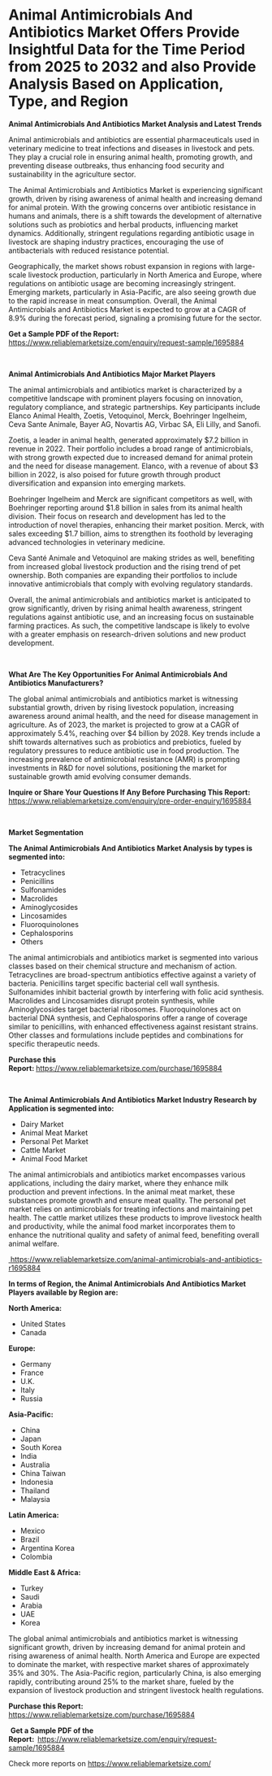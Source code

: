 <p><h1>Animal Antimicrobials And Antibiotics Market Offers Provide Insightful Data for the Time Period from 2025 to 2032 and also Provide Analysis Based on Application, Type, and Region</h1></p><p><strong>Animal Antimicrobials And Antibiotics Market Analysis and Latest Trends</strong></p>
<p><p>Animal antimicrobials and antibiotics are essential pharmaceuticals used in veterinary medicine to treat infections and diseases in livestock and pets. They play a crucial role in ensuring animal health, promoting growth, and preventing disease outbreaks, thus enhancing food security and sustainability in the agriculture sector.</p><p>The Animal Antimicrobials and Antibiotics Market is experiencing significant growth, driven by rising awareness of animal health and increasing demand for animal protein. With the growing concerns over antibiotic resistance in humans and animals, there is a shift towards the development of alternative solutions such as probiotics and herbal products, influencing market dynamics. Additionally, stringent regulations regarding antibiotic usage in livestock are shaping industry practices, encouraging the use of antibacterials with reduced resistance potential.</p><p>Geographically, the market shows robust expansion in regions with large-scale livestock production, particularly in North America and Europe, where regulations on antibiotic usage are becoming increasingly stringent. Emerging markets, particularly in Asia-Pacific, are also seeing growth due to the rapid increase in meat consumption. Overall, the Animal Antimicrobials and Antibiotics Market is expected to grow at a CAGR of 8.9% during the forecast period, signaling a promising future for the sector.</p></p>
<p><strong>Get a Sample PDF of the Report:&nbsp;</strong> <a href="https://www.reliablemarketsize.com/enquiry/request-sample/1695884?utm_campaign=2634&utm_medium=2&utm_source=Github&utm_content=ia&utm_term=08032025&utm_id=animal-antimicrobials-and-antibiotics">https://www.reliablemarketsize.com/enquiry/request-sample/1695884</a></p>
<p>&nbsp;</p>
<p><strong>Animal Antimicrobials And Antibiotics Major Market Players</strong></p>
<p><p>The animal antimicrobials and antibiotics market is characterized by a competitive landscape with prominent players focusing on innovation, regulatory compliance, and strategic partnerships. Key participants include Elanco Animal Health, Zoetis, Vetoquinol, Merck, Boehringer Ingelheim, Ceva Sante Animale, Bayer AG, Novartis AG, Virbac SA, Eli Lilly, and Sanofi.</p><p>Zoetis, a leader in animal health, generated approximately $7.2 billion in revenue in 2022. Their portfolio includes a broad range of antimicrobials, with strong growth expected due to increased demand for animal protein and the need for disease management. Elanco, with a revenue of about $3 billion in 2022, is also poised for future growth through product diversification and expansion into emerging markets.</p><p>Boehringer Ingelheim and Merck are significant competitors as well, with Boehringer reporting around $1.8 billion in sales from its animal health division. Their focus on research and development has led to the introduction of novel therapies, enhancing their market position. Merck, with sales exceeding $1.7 billion, aims to strengthen its foothold by leveraging advanced technologies in veterinary medicine.</p><p>Ceva Santé Animale and Vetoquinol are making strides as well, benefiting from increased global livestock production and the rising trend of pet ownership. Both companies are expanding their portfolios to include innovative antimicrobials that comply with evolving regulatory standards.</p><p>Overall, the animal antimicrobials and antibiotics market is anticipated to grow significantly, driven by rising animal health awareness, stringent regulations against antibiotic use, and an increasing focus on sustainable farming practices. As such, the competitive landscape is likely to evolve with a greater emphasis on research-driven solutions and new product development.</p></p>
<p>&nbsp;</p>
<p><strong>What Are The Key Opportunities For Animal Antimicrobials And Antibiotics Manufacturers?</strong></p>
<p><p>The global animal antimicrobials and antibiotics market is witnessing substantial growth, driven by rising livestock population, increasing awareness around animal health, and the need for disease management in agriculture. As of 2023, the market is projected to grow at a CAGR of approximately 5.4%, reaching over $4 billion by 2028. Key trends include a shift towards alternatives such as probiotics and prebiotics, fueled by regulatory pressures to reduce antibiotic use in food production. The increasing prevalence of antimicrobial resistance (AMR) is prompting investments in R&D for novel solutions, positioning the market for sustainable growth amid evolving consumer demands.</p></p>
<p><strong>Inquire or Share Your Questions If Any Before Purchasing This Report:</strong> <a href="https://www.reliablemarketsize.com/enquiry/pre-order-enquiry/1695884?utm_campaign=2634&utm_medium=2&utm_source=Github&utm_content=ia&utm_term=08032025&utm_id=animal-antimicrobials-and-antibiotics">https://www.reliablemarketsize.com/enquiry/pre-order-enquiry/1695884</a></p>
<p>&nbsp;</p>
<p><strong>Market Segmentation</strong></p>
<p><strong>The Animal Antimicrobials And Antibiotics Market Analysis by types is segmented into:</strong></p>
<p><ul><li>Tetracyclines</li><li>Penicillins</li><li>Sulfonamides</li><li>Macrolides</li><li>Aminoglycosides</li><li>Lincosamides</li><li>Fluoroquinolones</li><li>Cephalosporins</li><li>Others</li></ul></p>
<p><p>The animal antimicrobials and antibiotics market is segmented into various classes based on their chemical structure and mechanism of action. Tetracyclines are broad-spectrum antibiotics effective against a variety of bacteria. Penicillins target specific bacterial cell wall synthesis. Sulfonamides inhibit bacterial growth by interfering with folic acid synthesis. Macrolides and Lincosamides disrupt protein synthesis, while Aminoglycosides target bacterial ribosomes. Fluoroquinolones act on bacterial DNA synthesis, and Cephalosporins offer a range of coverage similar to penicillins, with enhanced effectiveness against resistant strains. Other classes and formulations include peptides and combinations for specific therapeutic needs.</p></p>
<p><strong>Purchase this Report:&nbsp;</strong><a href="https://www.reliablemarketsize.com/purchase/1695884?utm_campaign=2634&utm_medium=2&utm_source=Github&utm_content=ia&utm_term=08032025&utm_id=animal-antimicrobials-and-antibiotics">https://www.reliablemarketsize.com/purchase/1695884</a></p>
<p>&nbsp;</p>
<p><strong>The Animal Antimicrobials And Antibiotics Market Industry Research by Application is segmented into:</strong></p>
<p><ul><li>Dairy Market</li><li>Animal Meat Market</li><li>Personal Pet Market</li><li>Cattle Market</li><li>Animal Food Market</li></ul></p>
<p><p>The animal antimicrobials and antibiotics market encompasses various applications, including the dairy market, where they enhance milk production and prevent infections. In the animal meat market, these substances promote growth and ensure meat quality. The personal pet market relies on antimicrobials for treating infections and maintaining pet health. The cattle market utilizes these products to improve livestock health and productivity, while the animal food market incorporates them to enhance the nutritional quality and safety of animal feed, benefiting overall animal welfare.</p></p>
<p><a href="https://www.reliablemarketsize.com/animal-antimicrobials-and-antibiotics-r1695884?utm_campaign=2634&utm_medium=2&utm_source=Github&utm_content=ia&utm_term=08032025&utm_id=animal-antimicrobials-and-antibiotics">&nbsp;https://www.reliablemarketsize.com/animal-antimicrobials-and-antibiotics-r1695884</a></p>
<p><strong>In terms of Region, the Animal Antimicrobials And Antibiotics Market Players available by Region are:</strong></p>
<p>
    <p> <strong> North America: </strong>
        <ul>
            <li>United States</li>
            <li>Canada</li>
        </ul>
        </p> 
    <p> <strong> Europe: </strong>
        <ul>
            <li>Germany</li>
            <li>France</li>
            <li>U.K.</li>
            <li>Italy</li>
            <li>Russia</li>
        </ul>
        </p> 
    <p> <strong> Asia-Pacific: </strong>
        <ul>
            <li>China</li>
            <li>Japan</li>
            <li>South Korea</li>
            <li>India</li>
            <li>Australia</li>
            <li>China Taiwan</li>
            <li>Indonesia</li>
            <li>Thailand</li>
            <li>Malaysia</li>
        </ul>
        </p> 
    <p> <strong> Latin America: </strong>
        <ul>
            <li>Mexico</li>
            <li>Brazil</li>
            <li>Argentina Korea</li>
            <li>Colombia</li>
        </ul>
        </p> 
    <p> <strong> Middle East & Africa: </strong>
        <ul>
            <li>Turkey</li>
            <li>Saudi</li>
            <li>Arabia</li>
            <li>UAE</li>
            <li>Korea</li>
        </ul>
    </p>
    </p>
<p><p>The global animal antimicrobials and antibiotics market is witnessing significant growth, driven by increasing demand for animal protein and rising awareness of animal health. North America and Europe are expected to dominate the market, with respective market shares of approximately 35% and 30%. The Asia-Pacific region, particularly China, is also emerging rapidly, contributing around 25% to the market share, fueled by the expansion of livestock production and stringent livestock health regulations.</p></p>
<p><strong>Purchase this Report: </strong><a href="https://www.reliablemarketsize.com/purchase/1695884?utm_campaign=2634&utm_medium=2&utm_source=Github&utm_content=ia&utm_term=08032025&utm_id=animal-antimicrobials-and-antibiotics">https://www.reliablemarketsize.com/purchase/1695884</a></p>
<p>&nbsp;<strong>Get a Sample PDF of the Report:&nbsp;&nbsp;</strong><a href="https://www.reliablemarketsize.com/enquiry/request-sample/1695884?utm_campaign=2634&utm_medium=2&utm_source=Github&utm_content=ia&utm_term=08032025&utm_id=animal-antimicrobials-and-antibiotics">https://www.reliablemarketsize.com/enquiry/request-sample/1695884</a></p>
<p><strong></strong></p>
<p>Check more reports on <a href="https://www.reliablemarketsize.com/?utm_campaign=2634&utm_medium=2&utm_source=Github&utm_content=ia&utm_term=08032025&utm_id=animal-antimicrobials-and-antibiotics">https://www.reliablemarketsize.com/</a></p>